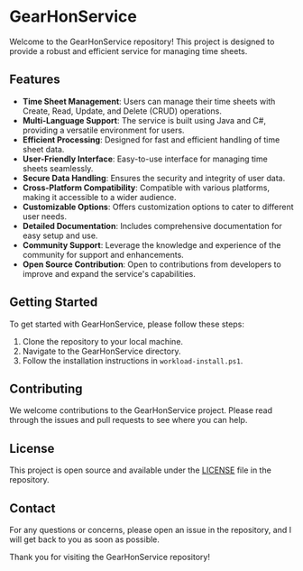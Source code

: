 # GearHonService

Welcome to the GearHonService repository! This project is designed to provide a robust and efficient service for managing time sheets.

## Features

- **Time Sheet Management**: Users can manage their time sheets with Create, Read, Update, and Delete (CRUD) operations.
- **Multi-Language Support**: The service is built using Java and C#, providing a versatile environment for users.
- **Efficient Processing**: Designed for fast and efficient handling of time sheet data.
- **User-Friendly Interface**: Easy-to-use interface for managing time sheets seamlessly.
- **Secure Data Handling**: Ensures the security and integrity of user data.
- **Cross-Platform Compatibility**: Compatible with various platforms, making it accessible to a wider audience.
- **Customizable Options**: Offers customization options to cater to different user needs.
- **Detailed Documentation**: Includes comprehensive documentation for easy setup and use.
- **Community Support**: Leverage the knowledge and experience of the community for support and enhancements.
- **Open Source Contribution**: Open to contributions from developers to improve and expand the service's capabilities.


## Getting Started

To get started with GearHonService, please follow these steps:

1. Clone the repository to your local machine.
2. Navigate to the GearHonService directory.
3. Follow the installation instructions in `workload-install.ps1`.

## Contributing

We welcome contributions to the GearHonService project. Please read through the issues and pull requests to see where you can help.

## License

This project is open source and available under the [LICENSE](LICENSE) file in the repository.

## Contact

For any questions or concerns, please open an issue in the repository, and I will get back to you as soon as possible.

Thank you for visiting the GearHonService repository!
